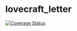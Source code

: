 # lovecraft_letter

[![Coverage Status](https://coveralls.io/repos/github/TobiasReyEye/lovecraft_letter/badge.svg?branch=tryAtomaticTesting)](https://coveralls.io/github/TobiasReyEye/lovecraft_letter?branch=tryAtomaticTesting)